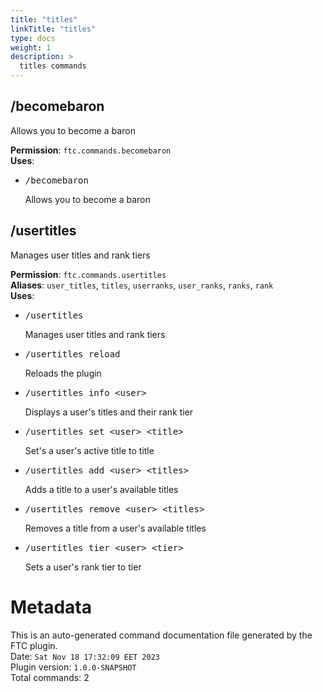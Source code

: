 ```yaml
---
title: "titles"
linkTitle: "titles"
type: docs
weight: 1
description: >
  titles commands
---
```



## /becomebaron
Allows you to become a baron  
  
**Permission**: `ftc.commands.becomebaron`  
**Uses**:
- <pre class="command-usage-arguments">/becomebaron</pre>  
  Allows you to become a baron  

## /usertitles
Manages user titles and rank tiers  
  
**Permission**: `ftc.commands.usertitles`  
**Aliases**: `user_titles`, `titles`, `userranks`, `user_ranks`, `ranks`, `rank`  
**Uses**:
- <pre class="command-usage-arguments">/usertitles</pre>  
  Manages user titles and rank tiers  
- <pre class="command-usage-arguments">/usertitles reload</pre>  
  Reloads the plugin  
- <pre class="command-usage-arguments">/usertitles info &lt;user&gt;</pre>  
  Displays a user's titles and their rank tier  
- <pre class="command-usage-arguments">/usertitles set &lt;user&gt; &lt;title&gt;</pre>  
  Set's a user's active title to title  
- <pre class="command-usage-arguments">/usertitles add &lt;user&gt; &lt;titles&gt;</pre>  
  Adds a title to a user's available titles  
- <pre class="command-usage-arguments">/usertitles remove &lt;user&gt; &lt;titles&gt;</pre>  
  Removes a title from a user's available titles  
- <pre class="command-usage-arguments">/usertitles tier &lt;user&gt; &lt;tier&gt;</pre>  
  Sets a user's rank tier to tier  

# Metadata
This is an auto-generated command documentation file generated by the FTC plugin.  
Date: `Sat Nov 18 17:32:09 EET 2023`  
Plugin version: `1.0.0-SNAPSHOT`  
Total commands: 2